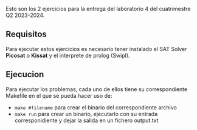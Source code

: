 Esto son los 2 ejercicios para la entrega del laboratorio 4 del cuatrimestre Q2 2023-2024.

## Requisitos

Para ejecutar estos ejercicios es necesario tener instalado el SAT Solver **Picosat** o **Kissat** y el interprete de prolog (Swipl).

## Ejecucion

Para ejecutar los problemas, cada uno de ellos tiene su correspondiente Makefile en el que se pueda hacer uso de:
- `make #filename` para crear el binario del correspondiente archivo
- `make run` para crear un binario, ejecutarlo con su entrada corresponidiente y dejar la salida en un fichero output.txt
